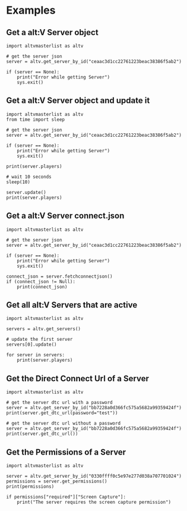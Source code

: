 # Examples

## Get a alt:V Server object

```
import altvmasterlist as altv

# get the server json
server = altv.get_server_by_id("ceaac3d1cc22761223beac38386f5ab2")

if (server == None):
    print("Error while getting Server")
    sys.exit()
```

## Get a alt:V Server object and update it

```
import altvmasterlist as altv
from time import sleep

# get the server json
server = altv.get_server_by_id("ceaac3d1cc22761223beac38386f5ab2")

if (server == None):
    print("Error while getting Server")
    sys.exit()

print(server.players)

# wait 10 seconds
sleep(10)

server.update()
print(server.players)
```

## Get a alt:V Server connect.json

```
import altvmasterlist as altv

# get the server json
server = altv.get_server_by_id("ceaac3d1cc22761223beac38386f5ab2")

if (server == None):
    print("Error while getting Server")
    sys.exit()

connect_json = server.fetchconnectjson()
if (connect_json != Null):
    print(connect_json)
```

## Get all alt:V Servers that are active

```
import altvmasterlist as altv

servers = altv.get_servers()

# update the first server
servers[0].update()

for server in servers:
    print(server.players)
```

## Get the Direct Connect Url of a Server

```
import altvmasterlist as altv

# get the server dtc url with a password
server = altv.get_server_by_id("bb7228a0d366fc575a5682a99359424f")
print(server.get_dtc_url(password="test"))

# get the server dtc url without a password
server = altv.get_server_by_id("bb7228a0d366fc575a5682a99359424f")
print(server.get_dtc_url())
```

## Get the Permissions of a Server

```
import altvmasterlist as altv

server = altv.get_server_by_id("0330ffff0c5e97e277d038a707701024")
permissions = server.get_permissions()
print(permissions)

if permissions["required"]["Screen Capture"]:
    print("The server requires the screen capture permission")
```